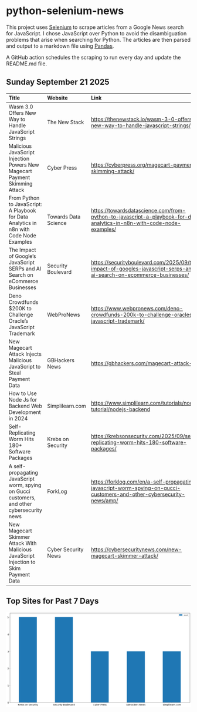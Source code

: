 # python-selenium-news

This project uses [Selenium](https://www.seleniumhq.org/) to scrape articles from a Google News search for JavaScript.
I chose JavaScript over Python to avoid the disambiguation problems that arise when searching for Python.
The articles are then parsed and output to a markdown file using [Pandas](https://pandas.pydata.org/).

A GitHub action schedules the scraping to run every day and update the README.md file.

## Sunday September 21 2025


| Title                                                                                       | Website              | Link                                                                                                                   |
|:--------------------------------------------------------------------------------------------|:---------------------|:-----------------------------------------------------------------------------------------------------------------------|
| Wasm 3.0 Offers New Way to Handle JavaScript Strings                                        | The New Stack        | https://thenewstack.io/wasm-3-0-offers-new-way-to-handle-javascript-strings/                                           |
| Malicious JavaScript Injection Powers New Magecart Payment Skimming Attack                  | Cyber Press          | https://cyberpress.org/magecart-payment-skimming-attack/                                                               |
| From Python to JavaScript: A Playbook for Data Analytics in n8n with Code Node Examples     | Towards Data Science | https://towardsdatascience.com/from-python-to-javascript-a-playbook-for-data-analytics-in-n8n-with-code-node-examples/ |
| The Impact of Google’s JavaScript SERPs and AI Search on eCommerce Businesses               | Security Boulevard   | https://securityboulevard.com/2025/09/the-impact-of-googles-javascript-serps-and-ai-search-on-ecommerce-businesses/    |
| Deno Crowdfunds $200K to Challenge Oracle’s JavaScript Trademark                            | WebProNews           | https://www.webpronews.com/deno-crowdfunds-200k-to-challenge-oracles-javascript-trademark/                             |
| New Magecart Attack Injects Malicious JavaScript to Steal Payment Data                      | GBHackers News       | https://gbhackers.com/magecart-attack-2/                                                                               |
| How to Use Node Js for Backend Web Development in 2024                                      | Simplilearn.com      | https://www.simplilearn.com/tutorials/nodejs-tutorial/nodejs-backend                                                   |
| Self-Replicating Worm Hits 180+ Software Packages                                           | Krebs on Security    | https://krebsonsecurity.com/2025/09/self-replicating-worm-hits-180-software-packages/                                  |
| A self-propagating JavaScript worm, spying on Gucci customers, and other cybersecurity news | ForkLog              | https://forklog.com/en/a-self-propagating-javascript-worm-spying-on-gucci-customers-and-other-cybersecurity-news/amp/  |
| New Magecart Skimmer Attack With Malicious JavaScript Injection to Skim Payment Data        | Cyber Security News  | https://cybersecuritynews.com/new-magecart-skimmer-attack/                                                             |
## Top Sites for Past 7 Days

![Graph of Top Sites](https://raw.githubusercontent.com/dan-mba/python-selenium-news/main/last-week.png)
